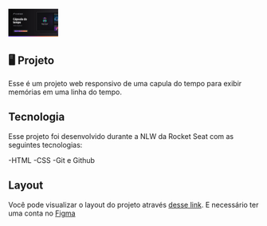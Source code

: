 <p aligh="center">
    <img src=".github/preview.png" alt="Demonstração do projeto" width="100px" />
</p>

## 🖥️ Projeto
Esse é um projeto web responsivo de uma capula do tempo para exibir memórias em uma linha do tempo.

## Tecnologia
Esse projeto foi desenvolvido durante a NLW da Rocket Seat com as seguintes tecnologias: 

-HTML
-CSS
-Git e Github

## Layout
Você pode visualizar o layout do projeto através 
[desse link](https://www.figma.com/file/lUVolzSnDojLEQQfsvcU3r/C%C3%A1psula-do-tempo-%E2%80%A2-Trilha-Explorer-(Community)-(Copy)?type=design&node-id=306%3A3&t=8llq3aUyR5ZGyYsm-1).
E necessário ter uma conta no [Figma](https://www.figma.com)

